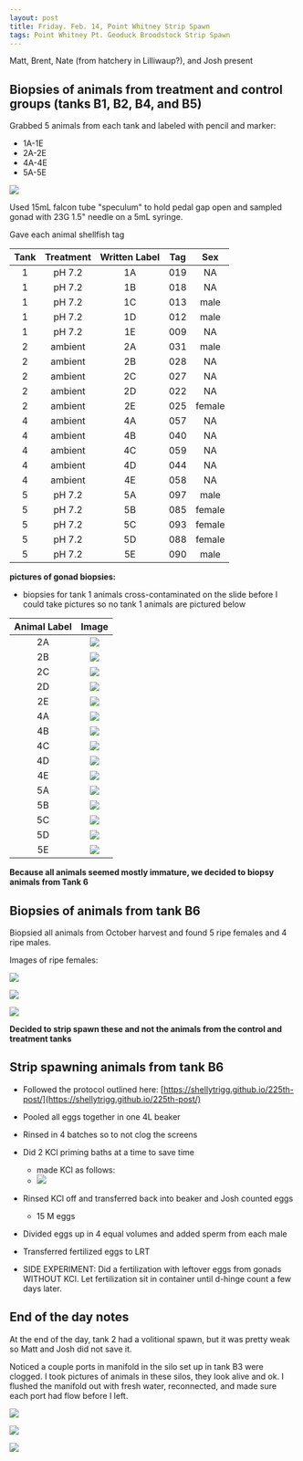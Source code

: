 ```yaml
---
layout: post
title: Friday. Feb. 14, Point Whitney Strip Spawn
tags: Point Whitney Pt. Geoduck Broodstock Strip Spawn
---
```


Matt, Brent, Nate (from hatchery in Lilliwaup?\), and Josh present


## Biopsies of animals from treatment and control groups (tanks B1, B2, B4, and B5)

Grabbed 5 animals from each tank and labeled with pencil and marker:

- 1A-1E
- 2A-2E
- 4A-4E
- 5A-5E

[![](https://drive.google.com/file/d/1lIbulHv7uO2h0jhai8ZYjBs88OYJA5XX/view?usp=sharing)](https://drive.google.com/file/d/1lIbulHv7uO2h0jhai8ZYjBs88OYJA5XX/view?usp=sharing)

Used 15mL falcon tube "speculum" to hold pedal gap open and sampled gonad with 23G 1.5" needle on a 5mL syringe. 

Gave each animal shellfish tag

**Tank**|**Treatment**|**Written Label**|**Tag**|**Sex**
:-----:|:-----:|:-----:|:-----:|:-----:
1|pH 7.2|1A|019|NA
1|pH 7.2|1B|018|NA
1|pH 7.2|1C|013|male
1|pH 7.2|1D|012|male
1|pH 7.2|1E|009|NA
2|ambient|2A|031|male
2|ambient|2B|028|NA
2|ambient|2C|027|NA
2|ambient|2D|022|NA
2|ambient|2E|025|female
4|ambient|4A|057|NA
4|ambient|4B|040|NA
4|ambient|4C|059|NA
4|ambient|4D|044|NA
4|ambient|4E|058|NA
5|pH 7.2|5A|097|male
5|pH 7.2|5B|085|female
5|pH 7.2|5C|093|female
5|pH 7.2|5D|088|female
5|pH 7.2|5E|090|male

**pictures of gonad biopsies:**
- biopsies for tank 1 animals cross-contaminated on the slide before I could take pictures so no tank 1 animals are pictured below

Animal Label |  Image       
:-------------------------:|:-------------------------:
2A  |  [![](https://drive.google.com/uc?export=view&id=10xyAfKrQJb27GBVVZnInPrh0Q1_TsKJh)](https://drive.google.com/file/d/10xyAfKrQJb27GBVVZnInPrh0Q1_TsKJh/view?usp=sharing) 
2B  |  [![](https://drive.google.com/uc?export=view&id=15_hRiGqidHjL86sFAhzAnYz4C9FVzx2z)](https://drive.google.com/file/d/15_hRiGqidHjL86sFAhzAnYz4C9FVzx2z/view?usp=sharing) 
2C  |  [![](https://drive.google.com/uc?export=view&id=1I-RZn6ecQLEPoua3fKpC3Ur1d1ZsO5gL)](https://drive.google.com/file/d/1I-RZn6ecQLEPoua3fKpC3Ur1d1ZsO5gL/view?usp=sharing) 
2D  |  [![](https://drive.google.com/uc?export=view&id=1aYBSO3NR4AglBarrK-S6b_Ky3mEd-ZWZ)](https://drive.google.com/file/d/1aYBSO3NR4AglBarrK-S6b_Ky3mEd-ZWZ/view?usp=sharing) 
2E  |  [![](https://drive.google.com/uc?export=view&id=1LUO0YO1HX-M2XG1UcYD1OXCJ_Z97T7IA)](https://drive.google.com/file/d/1LUO0YO1HX-M2XG1UcYD1OXCJ_Z97T7IA/view?usp=sharing) 
4A  |  [![](https://drive.google.com/uc?export=view&id=1zjK-xk_BodOYZHBESBlrqr70eCM7JGry)](https://drive.google.com/file/d/1zjK-xk_BodOYZHBESBlrqr70eCM7JGry/view?usp=sharing) 
4B  |  [![](https://drive.google.com/uc?export=view&id=1S9JtrXTqhHyXgCBtWKiiBCA2ENALlo4d)](https://drive.google.com/file/d/1S9JtrXTqhHyXgCBtWKiiBCA2ENALlo4d/view?usp=sharing) 
4C  |  [![](https://drive.google.com/uc?export=view&id=1-vBsfpik5s0yAsSpnIWQU_VL20-XdF70)](https://drive.google.com/file/d/1-vBsfpik5s0yAsSpnIWQU_VL20-XdF70/view?usp=sharing) 
4D  |  [![](https://drive.google.com/uc?export=view&id=1z5OVvVAEgyiUupyuWmQ0p8EY1fSqzT1r)](https://drive.google.com/file/d/1z5OVvVAEgyiUupyuWmQ0p8EY1fSqzT1r/view?usp=sharing) 
4E  |  [![](https://drive.google.com/uc?export=view&id=1fX6Z00LcH5nciXxeWqaQZEKA284gadOL)](https://drive.google.com/file/d/1fX6Z00LcH5nciXxeWqaQZEKA284gadOL/view?usp=sharing) 
5A  |  [![](https://drive.google.com/uc?export=view&id=1GQXh6UJFNu8ZyHlprYFOwasnGTQKK1y-)](https://drive.google.com/file/d/1GQXh6UJFNu8ZyHlprYFOwasnGTQKK1y-/view?usp=sharing) 
5B  |  [![](https://drive.google.com/uc?export=view&id=1aF1CeatC8nk7xtDQ-ClPq4T4ZNR3UW5a)](https://drive.google.com/file/d/1aF1CeatC8nk7xtDQ-ClPq4T4ZNR3UW5a/view?usp=sharing) 
5C  |  [![](https://drive.google.com/uc?export=view&id=1NWCQvA_kp8vVqK-CvnaRHV2Jj2DFpk7F)](https://drive.google.com/file/d/1NWCQvA_kp8vVqK-CvnaRHV2Jj2DFpk7F/view?usp=sharing) 
5D  |  [![](https://drive.google.com/uc?export=view&id=1WG5nC1Q3CoCdzbToB4Ciz-jRDj9d9lFn)](https://drive.google.com/file/d/1WG5nC1Q3CoCdzbToB4Ciz-jRDj9d9lFn/view?usp=sharing) 
5E  |  [![](https://drive.google.com/uc?export=view&id=1VsJiyL8NzVPPNjWuA0macM4qpwbgBsGO)](https://drive.google.com/file/d/1VsJiyL8NzVPPNjWuA0macM4qpwbgBsGO/view?usp=sharing) 


**Because all animals seemed mostly immature, we decided to biopsy animals from Tank 6**


## Biopsies of animals from tank B6

Biopsied all animals from October harvest and found 5 ripe females and 4 ripe males. 

Images of ripe females:

[![](https://drive.google.com/uc?export=view&id=1FR1jloyUHA7WnACyzkYGSAhjZ401XKXY)](https://drive.google.com/file/d/1FR1jloyUHA7WnACyzkYGSAhjZ401XKXY/view?usp=sharing)

[![](https://drive.google.com/uc?export=view&id=11vDRQXI07X8K96rW0Rwu-QFru25XGCIh)](https://drive.google.com/file/d/11vDRQXI07X8K96rW0Rwu-QFru25XGCIh/view?usp=sharing)

[![](https://drive.google.com/uc?export=view&id=1k0ODCzzJXft66xaVlZvkNaa0F5eCSVre)](https://drive.google.com/file/d/1k0ODCzzJXft66xaVlZvkNaa0F5eCSVre/view?usp=sharing)

**Decided to strip spawn these and not the animals from the control and treatment tanks**

## Strip spawning animals from tank B6

- Followed the protocol outlined here: [https://shellytrigg.github.io/225th-post/](https://shellytrigg.github.io/225th-post/)

- Pooled all eggs together in one 4L beaker
- Rinsed in 4 batches so to not clog the screens
- Did 2 KCl priming baths at a time to save time
	- made KCl as follows:
	- [![](https://drive.google.com/uc?export=view&id=173G4IT-VcyW3bm29it0qbxqklYmmmMQM)](https://drive.google.com/file/d/173G4IT-VcyW3bm29it0qbxqklYmmmMQM/view?usp=sharing)
- Rinsed KCl off and transferred back into beaker and Josh counted eggs 
	- 15 M eggs 
- Divided eggs up in 4 equal volumes and added sperm from each male
- Transferred fertilized eggs to LRT
- SIDE EXPERIMENT:  Did a fertilization with leftover eggs from gonads WITHOUT KCl. Let fertilization sit in container until d-hinge count a few days later.  

## End of the day notes

At the end of the day, tank 2 had a volitional spawn, but it was pretty weak so Matt and Josh did not save it.

Noticed a couple ports in manifold in the silo set up in tank B3 were clogged. I took pictures of animals in these silos, they look alive and ok. I flushed the manifold out with fresh water, reconnected, and made sure each port had flow before I left.

[![](https://drive.google.com/uc?export=view&id=1ROOfGtwCfh9ADRlUYqMXZqnvB5rV5zVX)](https://drive.google.com/file/d/1ROOfGtwCfh9ADRlUYqMXZqnvB5rV5zVX/view?usp=sharing)

[![](https://drive.google.com/uc?export=view&id=1PY2w7hs3UFtS1c3ng_XVychEat6Tgfgc)](https://drive.google.com/file/d/1PY2w7hs3UFtS1c3ng_XVychEat6Tgfgc/view?usp=sharing)

[![](https://drive.google.com/uc?export=view&id=13PG8GMZfxW7Yo3bFuqcf2pG8B321mKrR)](https://drive.google.com/file/d/13PG8GMZfxW7Yo3bFuqcf2pG8B321mKrR/view?usp=sharing)




